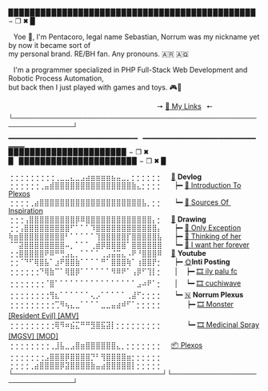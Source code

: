 ▉▉▉▉▉▉▉▉▉▉▉▉▉▉▉▉▉▉▉▉▉▉▉▉▉▉▉▉▉▉▉▉▉▉▉▉▉▉▉▉▉▉▉▉▉▉ − ❐ 🞮 ▉<br>

⠀Yoe 👋, I'm Pentacoro, legal name Sebastian, Norrum was my nickname yet by now it became sort of<br> my personal brand. RE/BH fan. Any pronouns. 🇦🇷 🇦🇶<br>

⠀I'm a programmer specialized in PHP Full-Stack Web Development and Robotic Process Automation,<br> but back then I just played with games and toys. 🎮🧩<br>

⠀⠀⠀⠀⠀⠀⠀⠀⠀⠀⠀⠀⠀⠀⠀⠀⠀⠀⠀⠀⠀⠀⠀⠀⠀⠀⠀⠀⠀🠖 [🔗 My Links](https://plexos.neocities.org/links.html)⠀🠔
└──────────────────────────────────────────────────────────────┘<br>
▁▁▁▁▁▁▁▁▁▁▁▁▁▁▁▁▁▁▁▁▁▁▁▁⠀▁▁▁▁▁▁▁▁▁▁▁▁▁▁▁▁▁▁▁▁▁▁▁▁<br>
▉▉▉▉▉▉▉▉▉▉▉▉▉▉▉▉▉▉▉▉▉▉  − ❐ 🞮 ▉⠀▉▉▉▉▉▉▉▉▉▉▉▉▉▉▉▉▉▉▉▉▉▉  − ❐ 🞮 ▉<br>

⢐⢐⢐⢐⢐⢐⢐⢐⢐⢀⣀⣀⣄⣀⣠⣴⣶⣶⣶⣶⣦⣤⣀⡀⡂⡂⡂⡂⡂⡂ ⠀ [📂](https://plexos.neocities.org) **Devlog**<br>
⢐⢐⢐⢐⢐⢐⢀⣤⣾⣿⣿⣿⣿⣿⣿⣿⣿⣿⣿⣿⣿⣿⣿⣿⣷⣄⡂⡂⡂⡂ ⠀⠀┝━ [📄 Introduction To Plexos](https://plexos.neocities.org/entry.html?blog=1)<br>
⢐⢐⢐⢐⢀⣴⣿⣿⣿⣿⣿⣿⣿⣿⣿⣿⣿⣿⣿⣿⣿⣿⣿⣿⣿⣿⣧⡀⡂⡂ ⠀⠀┕━ [📄 Sources Of Inspiration](https://plexos.neocities.org/entry.html?blog=2)<br>
⢐⢐⢐⢠⣿⣿⣿⣿⣿⣿⣿⣿⣿⡿⠿⣿⣿⣿⣿⣿⣿⣿⣿⣿⣿⣿⣿⣿⡄⡂ ⠀ [📂](https://www.deviantart.com/norrum) **Drawing**<br>
⢐⢐⢠⣿⣿⣿⣿⣿⣿⣿⣿⣿⠋⠁⠁⠁⠹⣿⣿⣿⣿⣿⣿⣿⣿⣿⣿⣿⣿⡄ ⠀⠀┝━ [📝 Only Exception](https://www.deviantart.com/norrum/art/Only-exception-914328506)<br>
⢷⣶⣿⣿⣿⣿⣿⣿⣿⣿⣿⠃⠁⠁⠁⠁⠁⢹⣿⣿⣿⣿⣿⡏⣿⣿⣿⣿⣿⣧ ⠀⠀┝━ [📝 Thinking of her](https://www.deviantart.com/norrum/art/Thinking-of-her-901114702)<br>
⠈⠉⣽⣿⣿⣿⣿⣿⣿⣿⣿⠤⡀⠁⠁⠁⢀⣾⡿⣿⣿⣿⣿⠁⣿⣿⣿⣿⣿⣿ ⠀⠀┕━ [📝 I want her forever](https://www.deviantart.com/norrum/art/I-want-her-forever-901115217)<br>
⢐⢐⣿⣿⣿⣿⣿⠟⠿⠛⢛⣠⣄⡀⠁⠁⠁⠁⢀⣠⣬⣭⣄⠠⠟⠘⣿⣿⣿⠿ ⠀ [📂](https://www.youtube.com/channel/UCrP14Ec_49f7haVic8Yzf5g) **Youtube**<br>
⢐⢐⠈⠙⠋⢿⣿⣧⠁⣰⠟⣿⣿⣷⠁⠁⠁⠁⠛⠁⣿⣿⣿⢷⠁⢰⣿⣿⡟⡂ ⠀⠀┝━ [🌞](https://www.youtube.com/channel/UCwww0wC-lRMrmMvGjgU7Dhg)**Inti Posting**<br>
⢐⢐⢐⢐⢐⢐⠙⢿⣷⠉⠁⢿⣿⡿⠁⠁⠁⠁⠁⠁⠻⠿⠟⠁⢠⡿⠋⢹⡇⡂ ⠀⠀│⠀ ┝━ [🎞️ ily palu fc](https://www.youtube.com/watch?v=ukmLvDd8fKY)<br>
⢐⢐⢐⢐⢐⢐⢐⠈⣿⠁⠁⠁⠁⠁⠁⠁⠁⠁⠁⠁⠁⠁⠁⠁⠁⣠⠴⠟⠁⡂ ⠀⠀│⠀ ┕━ [🎞️ cuchiwave](https://www.youtube.com/watch?v=CL0yJZuQmqg)<br>
⢐⢐⢐⢐⢐⢐⢐⢐⢻⣆⠁⠁⠁⠁⠁⠁⢄⡠⠁⠁⠁⠁⠁⢀⣼⠋⡂⡂⡂⡂ ⠀⠀┕━ [🇳](https://www.youtube.com/c/NorrumPlexus) **Norrum Plexus**<br>
⢐⢐⢐⢐⢐⢐⢐⢐⢐⢉⠻⢦⣄⣀⠁⠁⠁⠁⣀⣀⣤⣴⠾⠋⠁⡂⡂⡂⡂⡂ ⠀⠀⠀⠀ ┝━ [🎞️ Monster [Resident Evil] [AMV]](https://www.youtube.com/watch?v=GYCgF_-URj0)<br>
⢐⢐⢐⢐⢐⢐⢐⢐⢐⢿⠻⠶⣮⣍⠛⠛⣻⣿⣯⣽⡇⡂⡂⡂⡂⡂⡂⡂⡂⡂ ⠀⠀⠀⠀ ┕━ [🎞️ Medicinal Spray [MGSV] [MOD]](https://www.youtube.com/watch?v=8lm00VEhMJo)<br>
⢐⢐⢐⢐⢐⢐⢐⢐⢀⣸⣧⣀⣠⣿⣶⣿⣿⣿⣿⣿⣿⣄⡀⡂⡂⡂⡂⡂⡂⡂ ⠀ [📦 Plexos](https://pentacoro.github.io)<br>
⢐⢐⢐⢐⢐⢐⢐⣠⣿⣿⣿⡿⣿⣿⣿⣿⡙⠃⢻⣿⣿⣿⣿⣶⡂⡂⡂⡂⡂⡂ ⠀<br>
⢐⢐⢐⢐⢀⣴⣿⣿⣿⣿⡿⣽⣿⣿⣿⣿⣷⣤⣴⣿⣿⣿⣿⣿⡇⡂⡂⡂⡂⡂ ⠀<br>
└──────────────────────────────┘└──────────────────────────────┘
